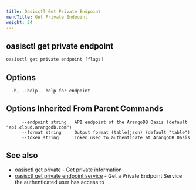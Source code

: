 ```yaml
---
title: Oasisctl Get Private Endpoint
menuTitle: Get Private Endpoint
weight: 24
---
```

## oasisctl get private endpoint



```
oasisctl get private endpoint [flags]
```

## Options
```
  -h, --help   help for endpoint
```

## Options Inherited From Parent Commands
```
      --endpoint string   API endpoint of the ArangoDB Oasis (default "api.cloud.arangodb.com")
      --format string     Output format (table|json) (default "table")
      --token string      Token used to authenticate at ArangoDB Oasis
```

## See also
* [oasisctl get private](get-private.md)	 - Get private information
* [oasisctl get private endpoint service](get-private-endpoint-service.md)	 - Get a Private Endpoint Service the authenticated user has access to

